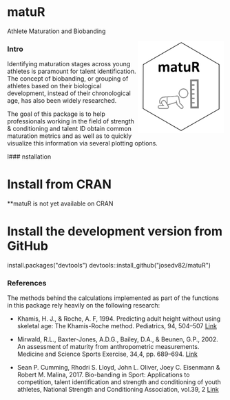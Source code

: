 # matuR
Athlete Maturation and Biobanding

<img src="man/matur_logo.PNG" align="right" width="200" />

### Intro
Identifying maturation stages across young athletes is paramount for talent identification. The concept of biobanding, or grouping of athletes based on their biological development, instead of their chronological age, has also been widely researched.   
  
The goal of this package is to help professionals working in the field of strength & conditioning and talent ID obtain common maturation metrics and as well as to quickly visualize this information via several plotting options.  

I### nstallation

# Install from CRAN
**matuR is not yet available on CRAN

# Install the development version from GitHub
install.packages("devtools")
devtools::install_github("josedv82/matuR")

### References
The methods behind the calculations implemented as part of the functions in this package rely heavily on the following research:

* Khamis, H. J., & Roche, A. F, 1994. Predicting adult height without using skeletal age: The Khamis-Roche method. Pediatrics, 94, 504–507 [Link](https://pubmed.ncbi.nlm.nih.gov/7936860/)  

* Mirwald, R.L., Baxter-Jones, A.D.G., Bailey, D.A., & Beunen, G.P., 2002. An assessment of maturity from anthropometric measurements. Medicine and Science Sports Exercise, 34,4, pp. 689–694. [Link](https://pubmed.ncbi.nlm.nih.gov/11932580/)

* Sean P. Cumming, Rhodri S. Lloyd, John L. Oliver, Joey C. Eisenmann & Robert M. Malina, 2017. Bio-banding in Sport: Applications to competition, talent identification and strength and conditioning of youth athletes, National Strength and Conditioning Association, vol.39, 2 [Link](https://journals.lww.com/nsca-scj/Abstract/2017/04000/Bio_banding_in_Sport__Applications_to_Competition,.6.aspx)
